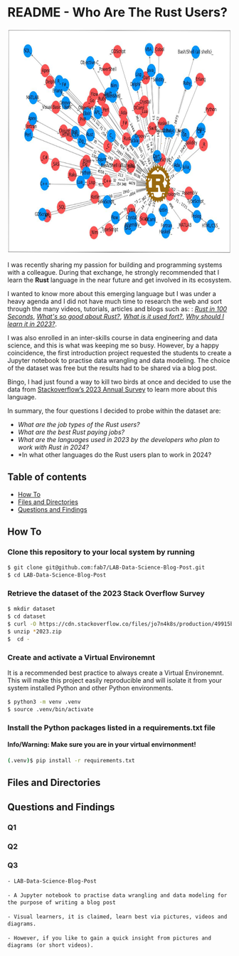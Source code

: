 # README - Who Are The Rust Users?

<p align="center">
  <img src="images/Rust_Blog_Header_Image.png" width="768" height="506"/>
</p>

I was recently sharing my passion for building and programming systems with a colleague. During that exchange, he strongly recommended that I learn the **Rust** language in the near future  and get involved in its ecosystem.

I wanted to know more about this emerging language but I was under a heavy agenda and I did not have much time to research the web and sort through the many videos, tutorials, articles and blogs such as: : _[Rust in 100 Seconds](https://www.youtube.com/watch?v=5C_HPTJg5ek)_, _[What's so good about Rust?](https://developer.ibm.com/articles/os-developers-know-rust/)_, _[What is it used fort?](https://yalantis.com/blog/rust-market-overview/)_, _[Why should I learn it in 2023?](https://www.i2tutorials.com/five-reasons-why-you-should-learn-rust-in-2023/)_.

I was also enrolled in an inter-skills course in data engineering and data science, and this is what was keeping me so busy. However, by a happy coincidence, the first introduction project requested the students to create a Jupyter notebook to practise data wrangling and data modeling. The choice of  the dataset was free but the results had to be shared via a blog post.

Bingo, I had just found a way to kill two birds at once and decided to use the data from [Stackoverflow’s 2023 Annual Survey](https://survey.stackoverflow.co/2023/) to learn more about this language.

In summary, the four questions I decided to probe within the dataset are:
- *What are the job types of the Rust users?*
- *What are the best Rust paying jobs?*
- *What are the languages used in 2023 by the developers who plan to work with Rust in 2024?*
- *In what other languages do the Rust users plan to work in 2024?


## Table of contents

- [How To](#how-to)
- [Files and Directories](#files-and-directories)
- [Questions and Findings](#questions-and-findings)


## How To

### Clone this repository to your local system by running

``` bash
$ git clone git@github.com:fab7/LAB-Data-Science-Blog-Post.git
$ cd LAB-Data-Science-Blog-Post  
```

### Retrieve the dataset of the 2023 Stack Overflow Survey 
```bash
$ mkdir dataset
$ cd dataset
$ curl -O https://cdn.stackoverflow.co/files/jo7n4k8s/production/49915bfd46d0902c3564fd9a06b509d08a20488c.zip/stack-overflow-developer-survey-2023.zip
$ unzip *2023.zip
$  cd -
```

### Create and activate a Virtual Environemnt
It is a recommended best practice to always create a Virtual Environemnt. This will make this project easily reproducible and will isolate it from your system installed Python and other Python environments.
```bash
$ python3 -m venv .venv
$ source .venv/bin/activate
```

### Install the Python packages listed in a requirements.txt file
#### Info/Warning: Make sure you are in your virtual envirnonment!

```bash
(.venv)$ pip install -r requirements.txt
```

## Files and Directories


## Questions and Findings

### Q1

### Q2

### Q3






```
- LAB-Data-Science-Blog-Post

- A Jupyter notebook to practise data wrangling and data modeling for the purpose of writing a blog post

- Visual learners, it is claimed, learn best via pictures, videos and diagrams.

- However, if you like to gain a quick insight from pictures and diagrams (or short videos). 
```




